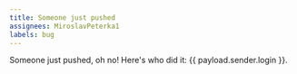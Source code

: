 ```yaml
---
title: Someone just pushed
assignees: MiroslavPeterka1
labels: bug
---
```

Someone just pushed, oh no! Here's who did it: {{ payload.sender.login }}.